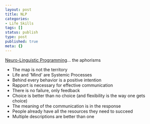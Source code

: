 ```yaml
---
layout: post
title: NLP
categories:
- Life Skills
tags: []
status: publish
type: post
published: true
meta: {}
---
```

<a href="http://en.wikipedia.org/wiki/Neuro-linguistic_programming">Neuro-Linguistic Programming</a>... the aphorisms
<ul>
	<li>The map is not the territory</li>
	<li>Life and 'Mind' are Systemic Processes</li>
	<li>Behind every behavior is a positive intention</li>
	<li>Rapport is necessary for effective communication</li>
	<li>There is no failure, only feedback</li>
	<li>Choice is better than no choice (and flexibility is the way one gets choice)</li>
	<li>The meaning of the communication is in the response</li>
	<li>People already have all the resources they need to succeed</li>
	<li>Multiple descriptions are better than one</li>
</ul>
